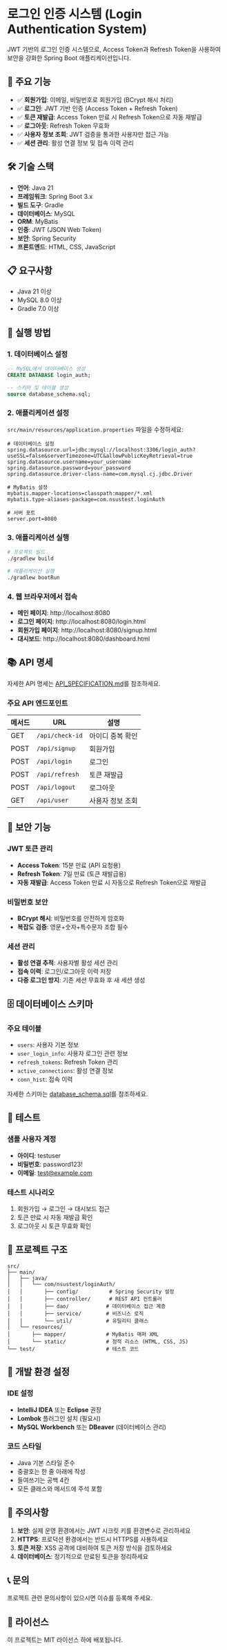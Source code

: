 # 로그인 인증 시스템 (Login Authentication System)

JWT 기반의 로그인 인증 시스템으로, Access Token과 Refresh Token을 사용하여 보안을 강화한 Spring Boot 애플리케이션입니다.

## 🚀 주요 기능

- ✅ **회원가입**: 이메일, 비밀번호로 회원가입 (BCrypt 해시 처리)
- ✅ **로그인**: JWT 기반 인증 (Access Token + Refresh Token)
- ✅ **토큰 재발급**: Access Token 만료 시 Refresh Token으로 자동 재발급
- ✅ **로그아웃**: Refresh Token 무효화
- ✅ **사용자 정보 조회**: JWT 검증을 통과한 사용자만 접근 가능
- ✅ **세션 관리**: 활성 연결 정보 및 접속 이력 관리

## 🛠 기술 스택

- **언어**: Java 21
- **프레임워크**: Spring Boot 3.x
- **빌드 도구**: Gradle
- **데이터베이스**: MySQL
- **ORM**: MyBatis
- **인증**: JWT (JSON Web Token)
- **보안**: Spring Security
- **프론트엔드**: HTML, CSS, JavaScript

## 📋 요구사항

- Java 21 이상
- MySQL 8.0 이상
- Gradle 7.0 이상

## 🚀 실행 방법

### 1. 데이터베이스 설정

```sql
-- MySQL에서 데이터베이스 생성
CREATE DATABASE login_auth;

-- 스키마 및 테이블 생성
source database_schema.sql;
```

### 2. 애플리케이션 설정

`src/main/resources/application.properties` 파일을 수정하세요:

```properties
# 데이터베이스 설정
spring.datasource.url=jdbc:mysql://localhost:3306/login_auth?useSSL=false&serverTimezone=UTC&allowPublicKeyRetrieval=true
spring.datasource.username=your_username
spring.datasource.password=your_password
spring.datasource.driver-class-name=com.mysql.cj.jdbc.Driver

# MyBatis 설정
mybatis.mapper-locations=classpath:mapper/*.xml
mybatis.type-aliases-package=com.nsustest.loginAuth

# 서버 포트
server.port=8080
```

### 3. 애플리케이션 실행

```bash
# 프로젝트 빌드
./gradlew build

# 애플리케이션 실행
./gradlew bootRun
```

### 4. 웹 브라우저에서 접속

- **메인 페이지**: http://localhost:8080
- **로그인 페이지**: http://localhost:8080/login.html
- **회원가입 페이지**: http://localhost:8080/signup.html
- **대시보드**: http://localhost:8080/dashboard.html

## 📚 API 명세

자세한 API 명세는 [API_SPECIFICATION.md](./API_SPECIFICATION.md)를 참조하세요.

### 주요 API 엔드포인트

| 메서드 | URL | 설명 |
|--------|-----|------|
| GET | `/api/check-id` | 아이디 중복 확인 |
| POST | `/api/signup` | 회원가입 |
| POST | `/api/login` | 로그인 |
| POST | `/api/refresh` | 토큰 재발급 |
| POST | `/api/logout` | 로그아웃 |
| GET | `/api/user` | 사용자 정보 조회 |

## 🔐 보안 기능

### JWT 토큰 관리
- **Access Token**: 15분 만료 (API 요청용)
- **Refresh Token**: 7일 만료 (토큰 재발급용)
- **자동 재발급**: Access Token 만료 시 자동으로 Refresh Token으로 재발급

### 비밀번호 보안
- **BCrypt 해시**: 비밀번호를 안전하게 암호화
- **복잡도 검증**: 영문+숫자+특수문자 조합 필수

### 세션 관리
- **활성 연결 추적**: 사용자별 활성 세션 관리
- **접속 이력**: 로그인/로그아웃 이력 저장
- **다중 로그인 방지**: 기존 세션 무효화 후 새 세션 생성

## 🗄 데이터베이스 스키마

### 주요 테이블
- `users`: 사용자 기본 정보
- `user_login_info`: 사용자 로그인 관련 정보
- `refresh_tokens`: Refresh Token 관리
- `active_connections`: 활성 연결 정보
- `conn_hist`: 접속 이력

자세한 스키마는 [database_schema.sql](./database_schema.sql)를 참조하세요.

## 🧪 테스트

### 샘플 사용자 계정
- **아이디**: testuser
- **비밀번호**: password123!
- **이메일**: test@example.com

### 테스트 시나리오
1. 회원가입 → 로그인 → 대시보드 접근
2. 토큰 만료 시 자동 재발급 확인
3. 로그아웃 시 토큰 무효화 확인

## 📁 프로젝트 구조

```
src/
├── main/
│   ├── java/
│   │   └── com/nsustest/loginAuth/
│   │       ├── config/          # Spring Security 설정
│   │       ├── controller/      # REST API 컨트롤러
│   │       ├── dao/            # 데이터베이스 접근 계층
│   │       ├── service/        # 비즈니스 로직
│   │       └── util/           # 유틸리티 클래스
│   └── resources/
│       ├── mapper/             # MyBatis 매퍼 XML
│       └── static/             # 정적 리소스 (HTML, CSS, JS)
└── test/                       # 테스트 코드
```

## 🔧 개발 환경 설정

### IDE 설정
- **IntelliJ IDEA** 또는 **Eclipse** 권장
- **Lombok** 플러그인 설치 (필요시)
- **MySQL Workbench** 또는 **DBeaver** (데이터베이스 관리)

### 코드 스타일
- Java 기본 스타일 준수
- 중괄호는 한 줄 아래에 작성
- 들여쓰기는 공백 4칸
- 모든 클래스와 메서드에 주석 포함

## 🚨 주의사항

1. **보안**: 실제 운영 환경에서는 JWT 시크릿 키를 환경변수로 관리하세요
2. **HTTPS**: 프로덕션 환경에서는 반드시 HTTPS를 사용하세요
3. **토큰 저장**: XSS 공격에 대비하여 토큰 저장 방식을 검토하세요
4. **데이터베이스**: 정기적으로 만료된 토큰을 정리하세요

## 📞 문의

프로젝트 관련 문의사항이 있으시면 이슈를 등록해 주세요.

## 📄 라이선스

이 프로젝트는 MIT 라이선스 하에 배포됩니다.
